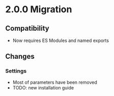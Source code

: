 # 2.0.0 Migration

## Compatibility
- Now requires ES Modules and named exports

## Changes

### Settings
- Most of parameters have been removed
- TODO: new installation guide